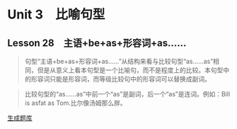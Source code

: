 ﻿ # Unit 3　比喻句型
 ## Lesson 28　主语+be+as+形容词+as……
 
> 句型“主语+be+as+形容词+as……”从结构来看与比较句型“as……as”相同，但是从意义上看本句型是一个比喻句，而不是程度上的比较。本句型中的形容词只能是形容词，而等级比较句中的形容词可以替换成副词。

> 比较句型的“as……as”中前一个“as”是副词，后一个“as”是连词。例如：Bill is asfat as Tom.比尔像汤姆那么胖。


 [生成题库](./sentence/f028.json)